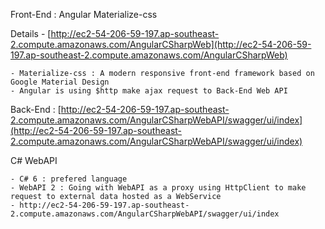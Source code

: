 Front-End :
Angular
Materialize-css

Details - [http://ec2-54-206-59-197.ap-southeast-2.compute.amazonaws.com/AngularCSharpWeb](http://ec2-54-206-59-197.ap-southeast-2.compute.amazonaws.com/AngularCSharpWeb)

	- Materialize-css : A modern responsive front-end framework based on Google Material Design
	- Angular is using $http make ajax request to Back-End Web API    


Back-End :
[http://ec2-54-206-59-197.ap-southeast-2.compute.amazonaws.com/AngularCSharpWebAPI/swagger/ui/index](http://ec2-54-206-59-197.ap-southeast-2.compute.amazonaws.com/AngularCSharpWebAPI/swagger/ui/index)

C#
WebAPI


	- C# 6 : prefered language
	- WebAPI 2 : Going with WebAPI as a proxy using HttpClient to make request to external data hosted as a WebService
	- http://ec2-54-206-59-197.ap-southeast-2.compute.amazonaws.com/AngularCSharpWebAPI/swagger/ui/index
	